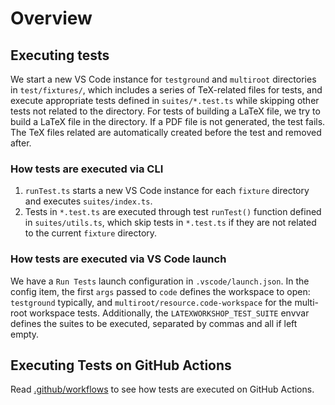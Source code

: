 # Overview

## Executing tests

We start a new VS Code instance for `testground` and `multiroot` directories in `test/fixtures/`, which includes a series of TeX-related files for tests, and execute appropriate tests defined in `suites/*.test.ts` while skipping other tests not related to the directory.
For tests of building a LaTeX file, we try to build a LaTeX file in the directory.
If a PDF file is not generated, the test fails.
The TeX files related are automatically created before the test and removed after.

### How tests are executed via CLI

1. `runTest.ts` starts a new VS Code instance for each `fixture` directory and executes `suites/index.ts`.
2. Tests in `*.test.ts` are executed through test `runTest()` function defined in `suites/utils.ts`, which skip tests in `*.test.ts` if they are not related to the current `fixture` directory.

### How tests are executed via VS Code launch

We have a `Run Tests` launch configuration in `.vscode/launch.json`.
In the config item, the first `args` passed to `code` defines the workspace to open: `testground` typically, and `multiroot/resource.code-workspace` for the multi-root workspace tests.
Additionally, the `LATEXWORKSHOP_TEST_SUITE` envvar defines the suites to be executed, separated by commas and all if left empty.


## Executing Tests on GitHub Actions

Read [.github/workflows](https://github.com/James-Yu/LaTeX-Workshop/tree/master/.github/workflows) to see how tests are executed on GitHub Actions.

